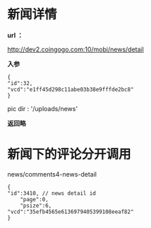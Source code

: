 
# 新闻详情 #

**url ：**

http://dev2.coingogo.com:10/mobi/news/detail

**入参**
	
	{
	"id":32,
	"vcd":"e1ff45d298c11abe03b38e9fffde2bc8"
	}

pic dir : '/uploads/news'

**返回略**

# 新闻下的评论分开调用 #

news/comments4-news-detail

	{
	"id":3410, // news detail id
		"page":0,
		"psize":6,
	"vcd":"35efb4565e6136979405399108eeaf82"
	}
